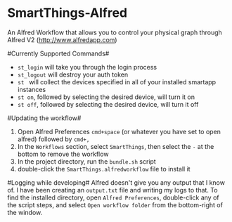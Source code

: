SmartThings-Alfred
======================

An Alfred Workflow that allows you to control your physical graph through Alfred V2 (http://www.alfredapp.com)


#Currently Supported Commands#
* `st_login` will take you through the login process
* `st_logout` will destroy your auth token
* `st ` will collect the devices specified in all of your installed smartapp instances
* `st on`, followed by selecting the desired device, will turn it on
* `st off`, followed by selecting the desired device, will turn it off


#Updating the workflow#
1. Open Alfred Preferences `cmd+space` (or whatever you have set to open alfred) followed by `cmd+,`
2. In the `Workflows` section, select `SmartThings`, then select the `-` at the bottom to remove the workflow
3. In the project directory, run the `bundle.sh` script
4. double-click the `SmartThings.alfredworkflow` file to install it


#Logging while developing#
Alfred doesn't give you any output that I know of. I have been creating an `output.txt` file and writing my logs to that. To find the installed directory, open `Alfred Preferences`, double-click any of the script steps, and select `Open workflow folder` from the bottom-right of the window.
